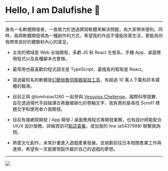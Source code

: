 # Hello, I am Dalufishe 👋

---

身為一名軟體開發者，一直致力於透過撰寫軟體來解決問題，為大家帶來便利。同時，我將軟體開發視為一種創作的方式，希望我的作品不僅能改善生活，更能為你我帶來良好的體驗和內心的富足。

- 主攻的領域是 Web 全端開發，多虧 JS 和 React 生態系，手機 App、桌面應用程式以及各種腳本也會做。

- 最常用也最喜歡的程式語言是 TypeScript、最擅長的框架是 React。

- 寫過最知名的軟體是[幻獸帕魯伺服器架設工具](https://forum.gamer.com.tw/C.php?bsn=71458&snA=2043)，有超過 10 萬人下載和許多媒體的報導。

- 目前正與 @tomhsiao1260 一起參與 [Vesuvius Chellenge](https://scrollprize.org/)，國際科學競賽、旨在透過現代手段破譯古希臘被碳化的卷軸文字，我負責的是尋找 Scroll1 標題文字和使用者介面開發。

- 目前有接網頁開發 / App 開發 / 桌面應用程式等開發業務，也有設計師能配合 UIUX 設計服務。詳細資訊可[點這查看](https://www.pro360.com.tw/service/520538)，或加我的 line (a5437988) 聯繫我詢問。

- 熱愛文化創作，未來計畫進入遊戲產業發展，並規劃前往日本相關產業工作與進修。希望有一天能實現製作屬於自己的遊戲的夢想。

---

<a href="https://www.buymeacoffee.com/Dalufish"><img src="https://img.buymeacoffee.com/button-api/?text=Buy me a coffee&emoji=&slug=Dalufish&button_colour=FFDD00&font_colour=000000&font_family=Comic&outline_colour=000000&coffee_colour=ffffff" /></a>

